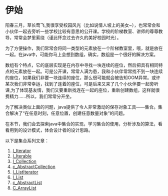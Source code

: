 # 伊始
阳春三月，草长莺飞,我很享受校园风光（比如说情人坡上的美女~），也常常会和小伙伴一起去旁听一些学校比较有意思的公开课。学校的阶梯教室、讲师的尊尊教导，常常会梦里萦绕（谨此怀念过去许久的美好校园时光）。

为了方便操作，我们常常会将同一类型的元素放在一个阶梯教室里，哦，就是放在一起。在java中，可能你马上会想到数组，确实，数组是一个很好的解决方案。

数组有个特点，它的底层实现是在内存中寻找一块连续的座位，然后把具有相同特点的元素放在一起。可是公开课，常常人满为患，我和小伙伴常常找不到一块连续的座位，如果我们非要一块连续的座位，那么很可能就会被告知OOM异常。或许某次我们非常幸运，找到了连着的座位，可是后来又来了几个小伙伴要一起旁听课,为了体现基友情，我们又要重新找连在一起的座位，重新创建数组，这样就很费精力......所以，我们常常分开坐。

为了解决类似上面的问题，java提供了令人非常激动的保存对象工具——集合。集合解决了“在任意时刻，任意位置，创建任意数量对象”的问题。

在本节，我们会去探索java中集合的实现，学习集合的使用，分析涉及的算法，看看用到的设计模式，体会设计者的设计思路。

以下是集合系列文章：

1. [I_Iterator](/java/util/I_iterator.md)
2. [I_Iterable](/java/lang/I_Iterable.md)
3. [I_Collection](/java/util/I_Collection.md)
4. [c_AbstractCollection](/java/util/I_AbstractCollection.md)
5. [I_ListIterator](/java/util/I_ListIterator.md)
6. [I_List](/java/util/I_List.md)
7. [c_AbstractList](/java/util/c_AbstractList.md)
8. [C_ArrayList](/java/util/C_ArrayList.md)
